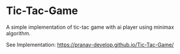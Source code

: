 # Tic-Tac-Game
A simple implementation of tic-tac game with ai player using minimax algorithm.

See Implementation: https://pranav-develop.github.io/Tic-Tac-Game/
